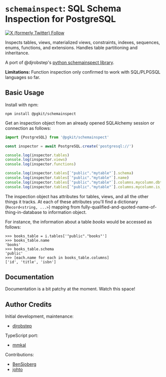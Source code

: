 # `schemainspect`: SQL Schema Inspection for PostgreSQL

[![X (formerly Twitter) Follow](https://img.shields.io/twitter/follow/mmkal)](https://x.com/mmkalmmkal)

Inspects tables, views, materialized views, constraints, indexes, sequences, enums, functions, and extensions. Handles table partitioning and inheritance.

A port of @djrobstep's [python schemainspect library](https://github.com/djrobstep/schemainspect).

**Limitations:** Function inspection only confirmed to work with SQL/PLPGSQL languages so far.

## Basic Usage

Install with npm:

```
npm install @pgkit/schemainspect
```

Get an inspection object from an already opened SQLAlchemy session or connection as follows:

```ts
import {PostgreSQL} from '@pgkit/schemainspect'

const inspector = await PostgreSQL.create('postgresql://')

console.log(inspector.tables)
console.log(inspector.views)
console.log(inspector.functions)

console.log(inspector.tables[`"public"."mytable"`].schema)
console.log(inspector.tables[`"public"."mytable"`].name)
console.log(inspector.tables[`"public"."mytable"`].columns.mycolumn.dbtype)
console.log(inspector.tables[`"public"."mytable"`].columns.mycolumn.is_nullable)
```

The inspection object has attributes for tables, views, and all the other things it tracks. At each of these attributes you'll find a dictionary (`Record<string, ...>`) mapping from fully-qualified-and-quoted-name-of-thing-in-database to information object.

For instance, the information about a table *books* would be accessed as follows:

    >>> books_table = i.tables['"public"."books"']
    >>> books_table.name
    'books'
    >>> books_table.schema
    'public'
    >>> [each.name for each in books_table.columns]
    ['id', 'title', 'isbn']


## Documentation

Documentation is a bit patchy at the moment. Watch this space!


## Author Credits

Initial development, maintenance:

- [djrobstep](https://github.com/djrobstep)

TypeScript port:

- [mmkal](https://github.com/mmkal)

Contributions:

- [BenSjoberg](https://github.com/BenSjoberg)
- [johto](https://github.com/johto)
